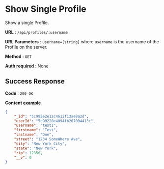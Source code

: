 # Show Single Profile

Show a single Profile.

**URL** : `/api/profiles/:username`

**URL Parameters** : `username=[string]` where `username` is the username of the Profile on the
server.

**Method** : `GET`

**Auth required** : None

## Success Response

**Code** : `200 OK`

**Content example**

```json
{
    "_id": "5c992e2e12c4612f13ae8a2d",
    "userId": "5c99220e4094fb207094413c",
    "username": "test1",
    "firstname": "Test",
    "lastname": "One",
    "street": "1234 SomeWhere Ave",
    "city": "New York City",
    "state": "New York",
    "zip": 12356,
    "__v": 0
}
```